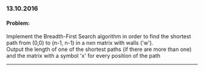 ### 13.10.2016

#### Problem: 

Implement the Breadth-First Search algorithm in order to find the shortest path from (0,0) to (n-1, n-1) in a nxn matrix with walls ('w').  
Output the length of one of the shortest paths (if there are more than one) and the matrix with a symbol 'x' for every position of the path
 

---